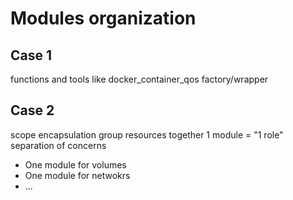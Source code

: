 # Modules organization

## Case 1 

functions and tools like docker_container_qos
factory/wrapper


## Case 2

scope encapsulation
group resources together
1 module = "1 role"
separation of concerns
- One module for volumes
- One module for netwokrs
- ...


